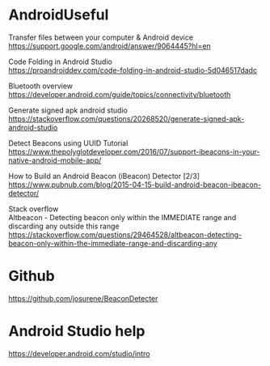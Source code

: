 # AndroidUseful

Transfer files between your computer & Android device <br />
https://support.google.com/android/answer/9064445?hl=en <br />

Code Folding in Android Studio <br />
https://proandroiddev.com/code-folding-in-android-studio-5d046517dadc <br />

Bluetooth overview<br />
https://developer.android.com/guide/topics/connectivity/bluetooth <br />

Generate signed apk android studio<br />
https://stackoverflow.com/questions/20268520/generate-signed-apk-android-studio <br />

Detect Beacons using UUID Tutorial<br />
https://www.thepolyglotdeveloper.com/2016/07/support-ibeacons-in-your-native-android-mobile-app/<br />

How to Build an Android Beacon (iBeacon) Detector [2/3] <br />
https://www.pubnub.com/blog/2015-04-15-build-android-beacon-ibeacon-detector/ <br />

Stack overflow <br />
Altbeacon - Detecting beacon only within the IMMEDIATE range and discarding any outside this range <br />
https://stackoverflow.com/questions/29464528/altbeacon-detecting-beacon-only-within-the-immediate-range-and-discarding-any<br />

Github
===========
  
https://github.com/josurene/BeaconDetecter


# Android Studio help

https://developer.android.com/studio/intro <br /> 
